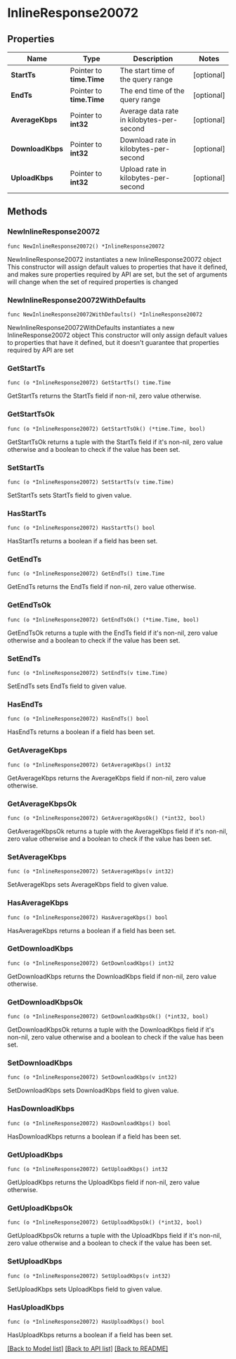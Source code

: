 # InlineResponse20072

## Properties

Name | Type | Description | Notes
------------ | ------------- | ------------- | -------------
**StartTs** | Pointer to **time.Time** | The start time of the query range | [optional] 
**EndTs** | Pointer to **time.Time** | The end time of the query range | [optional] 
**AverageKbps** | Pointer to **int32** | Average data rate in kilobytes-per-second | [optional] 
**DownloadKbps** | Pointer to **int32** | Download rate in kilobytes-per-second | [optional] 
**UploadKbps** | Pointer to **int32** | Upload rate in kilobytes-per-second | [optional] 

## Methods

### NewInlineResponse20072

`func NewInlineResponse20072() *InlineResponse20072`

NewInlineResponse20072 instantiates a new InlineResponse20072 object
This constructor will assign default values to properties that have it defined,
and makes sure properties required by API are set, but the set of arguments
will change when the set of required properties is changed

### NewInlineResponse20072WithDefaults

`func NewInlineResponse20072WithDefaults() *InlineResponse20072`

NewInlineResponse20072WithDefaults instantiates a new InlineResponse20072 object
This constructor will only assign default values to properties that have it defined,
but it doesn't guarantee that properties required by API are set

### GetStartTs

`func (o *InlineResponse20072) GetStartTs() time.Time`

GetStartTs returns the StartTs field if non-nil, zero value otherwise.

### GetStartTsOk

`func (o *InlineResponse20072) GetStartTsOk() (*time.Time, bool)`

GetStartTsOk returns a tuple with the StartTs field if it's non-nil, zero value otherwise
and a boolean to check if the value has been set.

### SetStartTs

`func (o *InlineResponse20072) SetStartTs(v time.Time)`

SetStartTs sets StartTs field to given value.

### HasStartTs

`func (o *InlineResponse20072) HasStartTs() bool`

HasStartTs returns a boolean if a field has been set.

### GetEndTs

`func (o *InlineResponse20072) GetEndTs() time.Time`

GetEndTs returns the EndTs field if non-nil, zero value otherwise.

### GetEndTsOk

`func (o *InlineResponse20072) GetEndTsOk() (*time.Time, bool)`

GetEndTsOk returns a tuple with the EndTs field if it's non-nil, zero value otherwise
and a boolean to check if the value has been set.

### SetEndTs

`func (o *InlineResponse20072) SetEndTs(v time.Time)`

SetEndTs sets EndTs field to given value.

### HasEndTs

`func (o *InlineResponse20072) HasEndTs() bool`

HasEndTs returns a boolean if a field has been set.

### GetAverageKbps

`func (o *InlineResponse20072) GetAverageKbps() int32`

GetAverageKbps returns the AverageKbps field if non-nil, zero value otherwise.

### GetAverageKbpsOk

`func (o *InlineResponse20072) GetAverageKbpsOk() (*int32, bool)`

GetAverageKbpsOk returns a tuple with the AverageKbps field if it's non-nil, zero value otherwise
and a boolean to check if the value has been set.

### SetAverageKbps

`func (o *InlineResponse20072) SetAverageKbps(v int32)`

SetAverageKbps sets AverageKbps field to given value.

### HasAverageKbps

`func (o *InlineResponse20072) HasAverageKbps() bool`

HasAverageKbps returns a boolean if a field has been set.

### GetDownloadKbps

`func (o *InlineResponse20072) GetDownloadKbps() int32`

GetDownloadKbps returns the DownloadKbps field if non-nil, zero value otherwise.

### GetDownloadKbpsOk

`func (o *InlineResponse20072) GetDownloadKbpsOk() (*int32, bool)`

GetDownloadKbpsOk returns a tuple with the DownloadKbps field if it's non-nil, zero value otherwise
and a boolean to check if the value has been set.

### SetDownloadKbps

`func (o *InlineResponse20072) SetDownloadKbps(v int32)`

SetDownloadKbps sets DownloadKbps field to given value.

### HasDownloadKbps

`func (o *InlineResponse20072) HasDownloadKbps() bool`

HasDownloadKbps returns a boolean if a field has been set.

### GetUploadKbps

`func (o *InlineResponse20072) GetUploadKbps() int32`

GetUploadKbps returns the UploadKbps field if non-nil, zero value otherwise.

### GetUploadKbpsOk

`func (o *InlineResponse20072) GetUploadKbpsOk() (*int32, bool)`

GetUploadKbpsOk returns a tuple with the UploadKbps field if it's non-nil, zero value otherwise
and a boolean to check if the value has been set.

### SetUploadKbps

`func (o *InlineResponse20072) SetUploadKbps(v int32)`

SetUploadKbps sets UploadKbps field to given value.

### HasUploadKbps

`func (o *InlineResponse20072) HasUploadKbps() bool`

HasUploadKbps returns a boolean if a field has been set.


[[Back to Model list]](../README.md#documentation-for-models) [[Back to API list]](../README.md#documentation-for-api-endpoints) [[Back to README]](../README.md)


